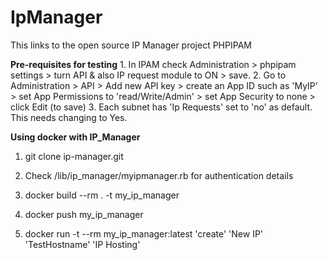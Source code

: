 # IpManager

This links to the open source IP Manager project PHPIPAM

**Pre-requisites for testing**
    1. In IPAM check Administration > phpipam settings > turn API & also IP request module to ON > save.
    2. Go to Administration > API > Add new API key > create an App ID such as 'MyIP' > set App Permissions to 'read/Write/Admin' > 
    set App Security to none > click Edit (to save)
    3. Each subnet has 'Ip Requests' set to 'no' as default. This needs changing to Yes.


**Using docker with IP_Manager**
1. git clone ip-manager.git 

2. Check /lib/ip_manager/myipmanager.rb for authentication details

3. docker build --rm . -t my_ip_manager
 
4. docker push my_ip_manager
  
5. docker run -t --rm my_ip_manager:latest 'create' 'New IP' 'TestHostname' 'IP Hosting'